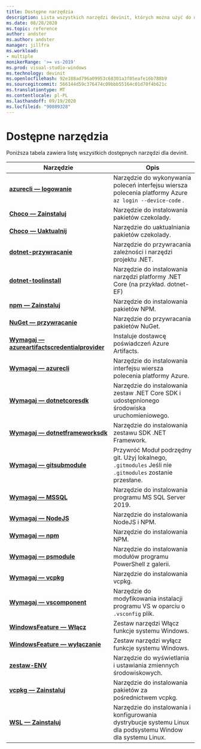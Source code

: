 ```yaml
---
title: Dostępne narzędzia
description: Lista wszystkich narzędzi devinit, których można użyć do dostosowania środowiska programistycznego.
ms.date: 08/28/2020
ms.topic: reference
author: andster
ms.author: andster
manager: jillfra
ms.workload:
- multiple
monikerRange: '>= vs-2019'
ms.prod: visual-studio-windows
ms.technology: devinit
ms.openlocfilehash: 92e188ad796a09953c68301a3f05eafe16b788b9
ms.sourcegitcommit: 566144d59c376474c09bbb55164c01d70f4b621c
ms.translationtype: MT
ms.contentlocale: pl-PL
ms.lasthandoff: 09/19/2020
ms.locfileid: "90809328"
---
```

# <a name="available-tools"></a>Dostępne narzędzia

Poniższa tabela zawiera listę wszystkich dostępnych narzędzi dla devinit.

| Narzędzie                                                                                             | Opis                                                                                                 |
|--------------------------------------------------------------------------------------------------|-------------------------------------------------------------------------------------------------------------|
| [**azurecli — logowanie**](tool-azurecli-login.md)                                                     | Narzędzie do wykonywania poleceń interfejsu wiersza polecenia platformy Azure `az login --device-code` .                                             |
| [**Choco — Zainstaluj**](tool-choco-install.md)                                                       | Narzędzie do instalowania pakietów czekolady.                                                                        |
| [**Choco — Uaktualnij**](tool-choco-upgrade.md)                                                       | Narzędzie do uaktualniania pakietów czekolady.                                                                       |
| [**dotnet-przywracanie**](tool-dotnet-restore.md)                                                     | Narzędzie do przywracania zależności i narzędzi projektu .NET.                                               |
| [**dotnet-toolinstall**](tool-dotnet-toolinstall.md)                                             | Narzędzie do instalowania narzędzi platformy .NET Core (na przykład. dotnet-EF)                                                |
| [**npm — Zainstaluj**](tool-npm-install.md)                                                           | Narzędzie do instalowania pakietów NPM.                                                                               |
| [**NuGet — przywracanie**](tool-nuget-restore.md)                                                       | Narzędzie do przywracania pakietów NuGet.                                                                         |
| [**Wymagaj — azureartifactscredentialprovider**](tool-require-azureartifactscredentialprovider.md) | Instaluje dostawcę poświadczeń Azure Artifacts.                                                           |
| [**Wymagaj — azurecli**](tool-require-azurecli.md)                                                 | Narzędzie do instalowania interfejsu wiersza polecenia platformy Azure.                                                                              |
| [**Wymagaj — dotnetcoresdk**](tool-require-dotnetcoresdk.md)                                       | Narzędzie do instalowania zestaw .NET Core SDK i udostępnionego środowiska uruchomieniowego.                                                       |
| [**Wymagaj — dotnetframeworksdk**](tool-require-dotnetframeworksdk.md)                             | Narzędzie do instalowania zestawu SDK .NET Framework.                                                                     |
| [**Wymagaj — gitsubmodule**](tool-require-gitsubmodule.md)                                         | Przywróć Moduł podrzędny git. Użyj lokalnego, `.gitmodules` Jeśli nie `.gitmodules` zostanie przesłane.                               |
| [**Wymagaj — MSSQL**](tool-require-mssql.md)                                                       | Narzędzie do instalowania programu MS SQL Server 2019.                                                                         |
| [**Wymagaj — NodeJS**](tool-require-nodejs.md)                                                     | Narzędzie do instalowania NodeJS i NPM.                                                                             |
| [**Wymagaj — npm**](tool-require-npm.md)                                                           | Narzędzie do instalowania NPM.                                                                                        |
| [**Wymagaj — psmodule**](tool-require-psmodule.md)                                                 | Narzędzie do instalowania modułów programu PowerShell z galerii.                                                        |
| [**Wymagaj — vcpkg**](tool-require-vcpkg.md)                                                       | Narzędzie do instalowania vcpkg.                                                                                      |
| [**Wymagaj — vscomponent**](tool-require-vscomponent.md)                                           | Narzędzie do modyfikowania instalacji programu VS w oparciu o `.vsconfig` plik.                                                |
| [**WindowsFeature — Włącz**](tool-windowsfeature-enable.md)                                       | Zestaw narzędzi Włącz funkcje systemu Windows.                                                                           |
| [**WindowsFeature — wyłączanie**](tool-windowsfeature-disable.md)                                     | Zestaw narzędzi wyłącz funkcje systemu Windows.                                                                          |
| [**zestaw-ENV**](tool-set-env.md)                                                                   | Narzędzie do wyświetlania i ustawiania zmiennych środowiskowych.                                                                 |
| [**vcpkg — Zainstaluj**](tool-vcpkg-install.md)                                                       | Narzędzie do instalowania pakietów za pośrednictwem vcpkg.                                                                         |
| [**WSL — Zainstaluj**](tool-wsl-install.md)                                                           | Narzędzie do instalowania i konfigurowania dystrybucje systemu Linux dla podsystemu Window dla systemu Linux.                             |
